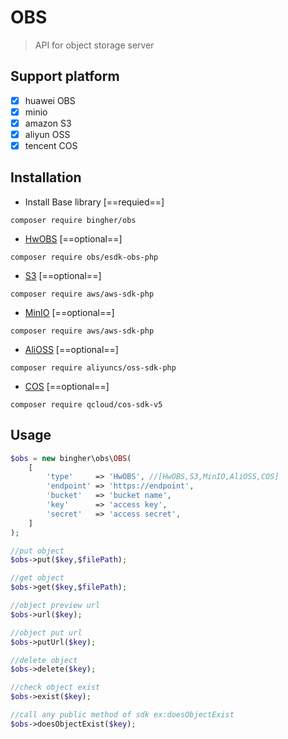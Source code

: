 # OBS

> API for object storage server

## Support platform

- [x] huawei OBS
- [x] minio
- [x] amazon S3
- [x] aliyun OSS
- [x] tencent COS

## Installation

- Install Base library [==requied==]

```shell
composer require bingher/obs
```

- [HwOBS](https://support.huaweicloud.com/sdk-php-devg-obs/obs_28_0105.html) [==optional==]

```shell
composer require obs/esdk-obs-php
```

- [S3](https://docs.aws.amazon.com/aws-sdk-php/v3/api/namespace-Aws.S3.html) [==optional==]

```shell
composer require aws/aws-sdk-php
```

- [MinIO](https://min.io/docs/minio) [==optional==]

```shell
composer require aws/aws-sdk-php
```

- [AliOSS](https://help.aliyun.com/document_detail/85580.html) [==optional==]

```shell
composer require aliyuncs/oss-sdk-php
```

- [COS](https://cloud.tencent.com/document/product/436/12266) [==optional==]

```shell
composer require qcloud/cos-sdk-v5
```

## Usage

```php
$obs = new bingher\obs\OBS(
    [
        'type'     => 'HwOBS', //[HwOBS,S3,MinIO,AliOSS,COS]
        'endpoint' => 'https://endpoint',
        'bucket'   => 'bucket name',
        'key'      => 'access key',
        'secret'   => 'access secret',
    ]
);

//put object
$obs->put($key,$filePath);

//get object
$obs->get($key,$filePath);

//object preview url
$obs->url($key);

//object put url
$obs->putUrl($key);

//delete object
$obs->delete($key);

//check object exist
$obs->exist($key);

//call any public method of sdk ex:doesObjectExist
$obs->doesObjectExist($key);
```
